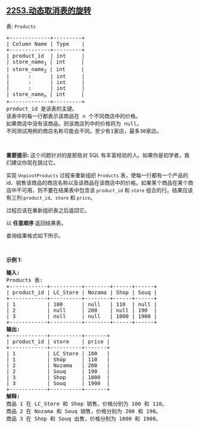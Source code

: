 ## [2253.动态取消表的旋转](https://leetcode.cn/problems/dynamic-unpivoting-of-a-table/)
<p>表: <code>Products</code></p>

<pre>
+-------------+---------+
| Column Name | Type    |
+-------------+---------+
| product_id  | int     |
| store_name<sub>1</sub> | int     |
| store_name<sub>2</sub> | int     |
|      :      | int     |
|      :      | int     |
|      :      | int     |
| store_name<sub>n</sub> | int     |
+-------------+---------+
product_id 是该表的主键。
该表中的每一行都表示该商品在 n 个不同商店中的价格。
如果商店中没有该商品，则该商店列中的价格将为 null。
不同测试用例的商店名称可能会不同。至少有1家店，最多30家店。
</pre>

<p>&nbsp;</p>

<p><strong>重要提示:</strong> 这个问题针对的是那些对 SQL 有丰富经验的人。如果你是初学者，我们建议你现在跳过它。</p>

<p>实现 <code>UnpivotProducts</code> 过程来重新组织 <code>Products</code> 表，使每一行都有一个产品的 id、销售该商品的商店名称以及该商品在该商店中的价格。如果某个商品在某个商店中不可用，则不要在结果表中包含该 <code>product_id</code> 和 <code>store</code> 组合的行。结果应该有三列:<code>product_id</code>、<code>store</code> 和 <code>price</code>。</p>

<p>过程应该在重新组织表之后返回它。</p>

<p data-group="1-1">以 <strong>任意顺序&nbsp;</strong>返回结果表。</p>

<p>查询结果格式如下所示。</p>

<p>&nbsp;</p>

<p><strong>示例 1:</strong></p>

<pre>
<strong>输入:</strong> 
Products 表:
+------------+----------+--------+------+------+
| product_id | LC_Store | Nozama | Shop | Souq |
+------------+----------+--------+------+------+
| 1          | 100      | null   | 110  | null |
| 2          | null     | 200    | null | 190  |
| 3          | null     | null   | 1000 | 1900 |
+------------+----------+--------+------+------+
<strong>输出:</strong> 
+------------+----------+-------+
| product_id | store    | price |
+------------+----------+-------+
| 1          | LC_Store | 100   |
| 1          | Shop     | 110   |
| 2          | Nozama   | 200   |
| 2          | Souq     | 190   |
| 3          | Shop     | 1000  |
| 3          | Souq     | 1900  |
+------------+----------+-------+
<strong>解释:</strong> 
商品 1 在 LC_Store 和 Shop 销售，价格分别为 100 和 110。
商品 2 在 Nozama 和 Souq 销售，价格分别为 200 和 190。
商品 3 在 Shop 和 Souq 出售，价格分别为 1000 和 1900。</pre>
